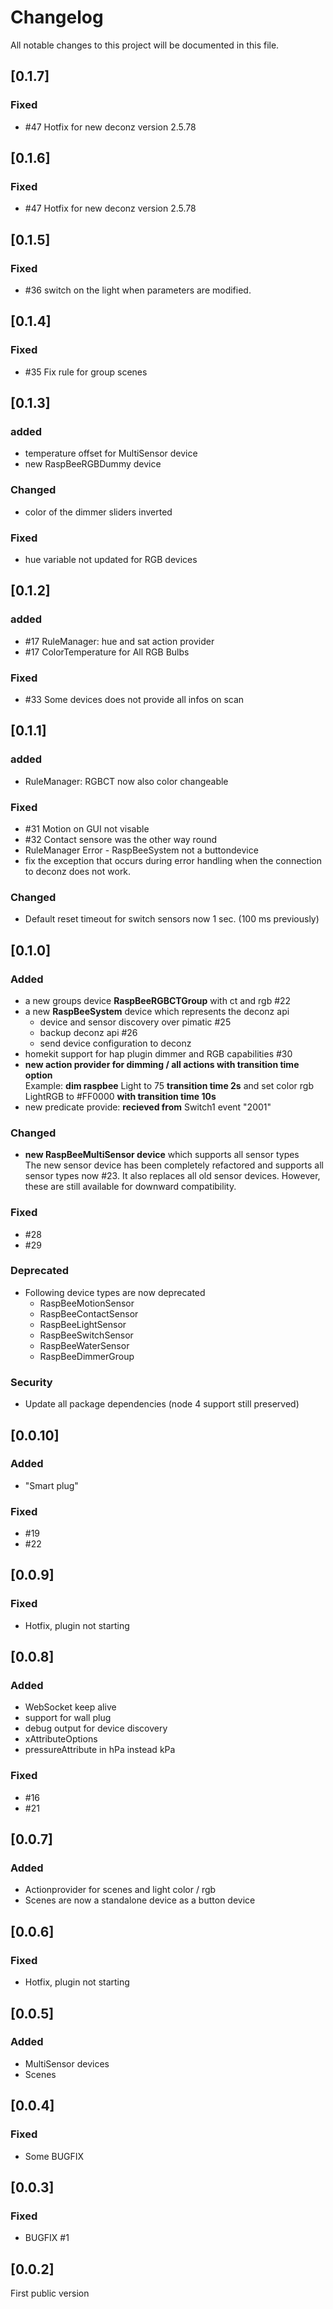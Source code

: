 # Changelog
All notable changes to this project will be documented in this file.

## [0.1.7]
### Fixed
* #47 Hotfix for new deconz version 2.5.78

## [0.1.6]
### Fixed
* #47 Hotfix for new deconz version 2.5.78

## [0.1.5]
### Fixed
* #36 switch on the light when parameters are modified.

## [0.1.4]
### Fixed
* #35 Fix rule for group scenes

## [0.1.3]
### added
* temperature offset for MultiSensor device
* new RaspBeeRGBDummy device

### Changed
* color of the dimmer sliders inverted

### Fixed
* hue variable not updated for RGB devices

## [0.1.2]
### added
* #17 RuleManager: hue and sat action provider
* #17 ColorTemperature for All RGB Bulbs

### Fixed
* #33 Some devices does not provide all infos on scan

## [0.1.1]
### added
* RuleManager: RGBCT now also color changeable

### Fixed
* #31 Motion on GUI not visable
* #32 Contact sensore was the other way round
* RuleManager Error - RaspBeeSystem not a buttondevice
* fix the exception that occurs during error handling when the connection to deconz does not work.

### Changed
* Default reset timeout for switch sensors now 1 sec. (100 ms previously)

## [0.1.0]
### Added
* a new groups device **RaspBeeRGBCTGroup**  with ct and rgb #22   
* a new **RaspBeeSystem** device which represents the deconz api
  * device and sensor discovery over pimatic #25  
  * backup deconz api #26
  * send device configuration to deconz
* homekit support for hap plugin dimmer and RGB capabilities #30  
* **new action provider for dimming /  all actions with transition time option**   
  Example: **dim raspbee** Light to 75 **transition time 2s** and set color rgb LightRGB to #FF0000 **with transition time 10s**
* new predicate provide: **recieved from** Switch1 event "2001"

### Changed
* **new RaspBeeMultiSensor device** which supports all sensor types   
  The new sensor device has been completely refactored and supports all sensor types now #23.
  It also replaces all old sensor devices. However, these are still available for downward compatibility.

### Fixed
* #28
* #29

### Deprecated
* Following device types are now deprecated
  * RaspBeeMotionSensor
  * RaspBeeContactSensor
  * RaspBeeLightSensor
  * RaspBeeSwitchSensor
  * RaspBeeWaterSensor
  * RaspBeeDimmerGroup

### Security
* Update all package dependencies
  (node 4 support still preserved)

## [0.0.10]
### Added  
* "Smart plug"
### Fixed
* #19
* #22

## [0.0.9]
### Fixed
* Hotfix, plugin not starting

## [0.0.8]
### Added  
* WebSocket keep alive
* support for wall plug
* debug output for device discovery
* xAttributeOptions
* pressureAttribute in hPa instead kPa

### Fixed
* #16
* #21

## [0.0.7]
### Added  
* Actionprovider for scenes and light color / rgb
* Scenes are now a standalone device as a button device

## [0.0.6]
### Fixed
* Hotfix, plugin not starting

## [0.0.5]
### Added
* MultiSensor devices
* Scenes

## [0.0.4]
### Fixed
* Some BUGFIX

## [0.0.3]
### Fixed
* BUGFIX #1

## [0.0.2]
First public version
